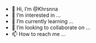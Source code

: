 - 👋 Hi, I’m @Khrsnna
- 👀 I’m interested in ...
- 🌱 I’m currently learning ...
- 💞️ I’m looking to collaborate on ...
- 📫 How to reach me ...

<!---
Khrsnna/Khrsnna is a ✨ special ✨ repository because its `README.md` (this file) appears on your GitHub profile.
You can click the Preview link to take a look at your changes.
--->
